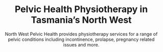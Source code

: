 ---
title: Pelvic Health Physiotherapy in Tasmania’s North West
subtitle: North West Pelvic Health provides physiotherapy services for a range of pelvic conditions including incontinence, prolapse, pregnancy related issues and more.
layout: home
description: Pelvic health physiotherapy in the North West of Tasmania. We treat a range of pelvic conditions including incontinence, prolapse, pregnancy related issues and more.
---